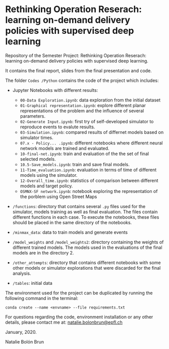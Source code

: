# Rethinking Operation Reserach: learning on-demand delivery policies with supervised deep learning

Repository of the Semester Project: Rethinking Operation Reserach: learning on-demand delivery policies with supervised deep learning. 

It contains the final report, slides from the final presentation and code. 

The folder `Codes /Python` contains the code of the project which includes:

* Jupyter Notebooks with different results:

	*  `00-Data Exploration.ipynb`: data exploration from the initial dataset
	*  `01-Graphical representation.ipynb`: explore different planar representations of the problem and the influence of several parameters.
	*  `02-Generate Input.ipynb`: first try of self-developed simulator to reproduce events to evalute results. 
	*  `03-Simulation.ipynb`: compared results of differnet models based on simulator times. 
	*  `07.x - Policy... .ipynb`: different notebooks where different neural network models are trained and evaluated. 
	* `10-final-net.ipynb`: train and evaluation of the the set of final selected models.
	* `10.5-Save_models.ipynb`: train and save final models.
	* `11-Time_evaluation.ipynb`: evaluation in terms of time of different models using the simulator.
	* `12-Overall_time.ipynb`: statistics of comparison between different models and target policy.
	* `OSMNX-SF network.ipynb`: notebook exploring the representation of the porblem using Open Street Maps

* `/functions`: directory that contains several `.py` files used for the simulator, models training as well as final evaluation. The files contain different functions in each case. To execute the notebooks, these files should be placed in the same directory of the notebooks. 

* `/minmax_data`: data to train models and generate events
* `/model_weights` and `/model_weights2`: directory containing the weights of different trained models. The models used in the evaluations of the final models are in the directory 2. 
* `/other_attempts`: directory that contains different notebooks with some other models or simulator explorations that were discarded for the final analysis. 
* `/tables`: initial data 


The environment used for the project can be duplicated by running the following command in the terminal: 

```conda create --name <envname> --file requirements.txt```


For questions regarding the code, environment installation or any other details, please contact me at: natalie.bolonbrun@epfl.ch 

January, 2020.

Natalie Bolón Brun


